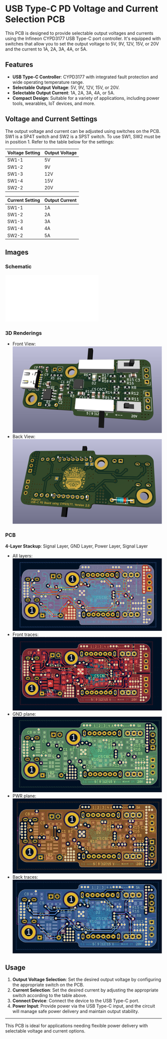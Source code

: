 # USB Type-C PD Voltage and Current Selection PCB

This PCB is designed to provide selectable output voltages and currents using the Infineon CYPD3177 USB Type-C port controller. It's equipped with switches that allow you to set the output voltage to 5V, 9V, 12V, 15V, or 20V and the current to 1A, 2A, 3A, 4A, or 5A.

## Features

- **USB Type-C Controller**: CYPD3177 with integrated fault protection and wide operating temperature range.
- **Selectable Output Voltage**: 5V, 9V, 12V, 15V, or 20V.
- **Selectable Output Current**: 1A, 2A, 3A, 4A, or 5A.
- **Compact Design**: Suitable for a variety of applications, including power tools, wearables, IoT devices, and more.

## Voltage and Current Settings

The output voltage and current can be adjusted using switches on the PCB. SW1 is a SP4T switch and SW2 is a SPST switch. To use SW1, SW2 must be in position 1.  Refer to the table below for the settings:

| Voltage Setting | Output Voltage |
|-----------------|----------------|
| SW1-1           | 5V             |
| SW1-2           | 9V             |
| SW1-3           | 12V            |
| SW1-4           | 15V            |
| SW2-2           | 20V            |

| Current Setting | Output Current |
|-----------------|----------------|
| SW1-1           | 1A             |
| SW1-2           | 2A             |
| SW1-3           | 3A             |
| SW1-4           | 4A             |
| SW2-2           | 5A             |

## Images

### Schematic
![Schematic](imgs/schematic.pdf)

### 3D Renderings
- Front View: ![3D Front](imgs/3d-front.png)
- Back View: ![3D Back](imgs/3d-back.png)

### PCB
**4-Layer Stackup**: Signal Layer, GND Layer, Power Layer, Signal Layer
- All layers: ![PCB - All Layers](imgs/pcb.png)
- Front traces: ![PCB - Front](imgs/pcb-front.png)
- GND plane: ![PCB - GND](imgs/pcb-gnd.png)
- PWR plane: ![PCB - PWR](imgs/pcb-pwr.png)
- Back traces: ![PCB - Back](imgs/pcb-back.png)

## Usage

1. **Output Voltage Selection**: Set the desired output voltage by configuring the appropriate switch on the PCB.
2. **Current Selection**: Set the desired current by adjusting the appropriate switch according to the table above.
3. **Connect Device**: Connect the device to the USB Type-C port.
4. **Power Input**: Provide power via the USB Type-C input, and the circuit will manage safe power delivery and maintain output stability.

---

This PCB is ideal for applications needing flexible power delivery with selectable voltage and current options.
